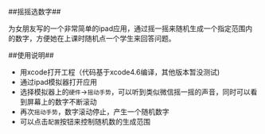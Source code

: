 ##摇摇选数字##

为女朋友写的一个非常简单的ipad应用，通过摇一摇来随机生成一个指定范围内的数字，方便她在上课时随机点一个学生来回答问题。

##使用说明##

- 用xcode打开工程（代码基于xcode4.6编译，其他版本暂没测试)
- 通过ipad模拟器打开应用
- 选择模拟器上的`硬件`→`摇动手势`，可以听到类似微信摇一摇的声音，同时可以看到屏幕上的数字不断滚动
- 再次`摇动手势`，数字滚动停止，产生一个随机数字
- 可以点击`配置`按钮来控制随机数的生成范围










